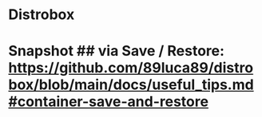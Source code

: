 # Distrobox
# Snapshot ## via Save / Restore: https://github.com/89luca89/distrobox/blob/main/docs/useful_tips.md#container-save-and-restore
